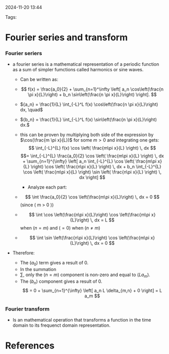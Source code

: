 2024-11-20 13:44


Tags:

# Fourier series and transform

### Fourier seriers 
- a fourier series is a mathematical representation of a periodic function as a sum of simpler fumctions called harmonics or sine waves.
	- Can be written as:
	-  $$ f(x) = \frac{a_0}{2} + \sum_{n=1}^\infty \left[ a_n \cos\left(\frac{n \pi x}{L}\right) + b_n \sin\left(\frac{n \pi x}{L}\right) \right]. $$
	- ${a_n} = \frac{1}{L} \int_{-L}^L f(x) \cos\left(\frac{n \pi x}{L}\right) dx, \quad$
	- ${b_n} = \frac{1}{L} \int_{-L}^L f(x) \sin\left(\frac{n \pi x}{L}\right) dx.$
	- this can be proven by multiplying both side of the expression by $\cos(\frac{m \pi x}{L})$ for some $m>0$ and integrating one gets:
		$$ \int_{-L}^{L} f(x) \cos \left( \frac{m\pi x}{L} \right) \, dx $$
		$$= \int_{-L}^{L} \frac{a_0}{2} \cos \left( \frac{m\pi x}{L} \right) \, dx + \sum_{n=1}^{\infty} \left[ a_n \int_{-L}^{L} \cos \left( \frac{m\pi x}{L} \right) \cos \left( \frac{n\pi x}{L} \right) \, dx + b_n \int_{-L}^{L} \cos \left( \frac{m\pi x}{L} \right) \sin \left( \frac{n\pi x}{L} \right) \, dx \right] $$
		
		- Analyze each part:
    
    - $$ \int \frac{a_0}{2} \cos \left(\frac{m\pi x}{L}\right) \, dx = 0 $$ (since \( m > 0 \))  
    - $$ \int \cos \left(\frac{n\pi x}{L}\right) \cos \left(\frac{m\pi x}{L}\right) \, dx = L $$ when $(n = m)$ and $( = 0 )$ when $( n \neq m )$ 
    - $$ \int \sin \left(\frac{n\pi x}{L}\right) \cos \left(\frac{m\pi x}{L}\right) \, dx = 0 $$
- Therefore:
    
    - The $( {a_0} )$ term gives a result of 0. 
    * In the summation 
    * $\sum$, only the $( n = m )$ component is non-zero and equal to $( L {a_m} )$.  
    * The $( b_n )$ component gives a result of 0.
		$$ = 0 + \sum_{n=1}^{\infty} \left[ a_n L \delta_{m,n} + 0 \right] = L a_m $$

		

### Fourier transform 
- Is an mathematical operation that transforms a function in the time domain to its frequenct domain representation.

# References
